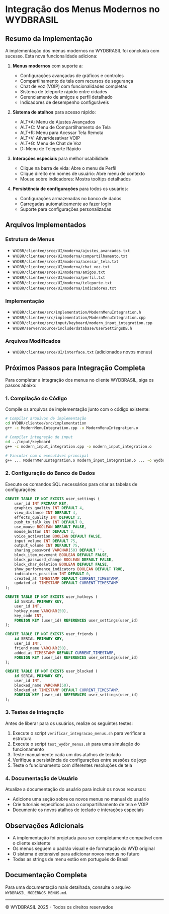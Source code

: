 # Integração dos Menus Modernos no WYDBRASIL

## Resumo da Implementação

A implementação dos menus modernos no WYDBRASIL foi concluída com sucesso. Esta nova funcionalidade adiciona:

1. **Menus modernos** com suporte a:
   - Configurações avançadas de gráficos e controles
   - Compartilhamento de tela com recursos de segurança
   - Chat de voz (VOIP) com funcionalidades completas
   - Sistema de teleporte rápido entre cidades
   - Gerenciamento de amigos e perfil detalhado
   - Indicadores de desempenho configuráveis

2. **Sistema de atalhos** para acesso rápido:
   - ALT+A: Menu de Ajustes Avançados
   - ALT+C: Menu de Compartilhamento de Tela
   - ALT+R: Menu para Acessar Tela Remota
   - ALT+V: Ativar/desativar VOIP
   - ALT+G: Menu de Chat de Voz
   - D: Menu de Teleporte Rápido

3. **Interações especiais** para melhor usabilidade:
   - Clique na barra de vida: Abre o menu de Perfil
   - Clique direito em nomes de usuário: Abre menu de contexto
   - Mouse sobre indicadores: Mostra tooltips detalhados

4. **Persistência de configurações** para todos os usuários:
   - Configurações armazenadas no banco de dados
   - Carregadas automaticamente ao fazer login
   - Suporte para configurações personalizadas

## Arquivos Implementados

### Estrutura de Menus
- `WYDBR/clientee/srce/UI/moderna/ajustes_avancados.txt`
- `WYDBR/clientee/srce/UI/moderna/compartilhamento.txt`
- `WYDBR/clientee/srce/UI/moderna/acessar_tela.txt`
- `WYDBR/clientee/srce/UI/moderna/chat_voz.txt`
- `WYDBR/clientee/srce/UI/moderna/amigos.txt`
- `WYDBR/clientee/srce/UI/moderna/perfil.txt`
- `WYDBR/clientee/srce/UI/moderna/teleporte.txt`
- `WYDBR/clientee/srce/UI/moderna/indicadores.txt`

### Implementação
- `WYDBR/clientee/src/implementation/ModernMenuIntegration.h`
- `WYDBR/clientee/src/implementation/ModernMenuIntegration.cpp`
- `WYDBR/clientee/src/input/keyboard/modern_input_integration.cpp`
- `WYDBR/server/source/include/database/UserSettingsDB.h`

### Arquivos Modificados
- `WYDBR/clientee/srce/UI/interface.txt` (adicionados novos menus)

## Próximos Passos para Integração Completa

Para completar a integração dos menus no cliente WYDBRASIL, siga os passos abaixo:

### 1. Compilação do Código

Compile os arquivos de implementação junto com o código existente:

```bash
# Compilar arquivos de implementação
cd WYDBR/clientee/src/implementation
g++ -c ModernMenuIntegration.cpp -o ModernMenuIntegration.o

# Compilar integração de input
cd ../input/keyboard
g++ -c modern_input_integration.cpp -o modern_input_integration.o

# Vincular com o executável principal
g++ ... ModernMenuIntegration.o modern_input_integration.o ... -o wydbr_client
```

### 2. Configuração do Banco de Dados

Execute os comandos SQL necessários para criar as tabelas de configurações:

```sql
CREATE TABLE IF NOT EXISTS user_settings (
    user_id INT PRIMARY KEY,
    graphics_quality INT DEFAULT 4,
    view_distance INT DEFAULT 4,
    effects_quality INT DEFAULT 2,
    push_to_talk_key INT DEFAULT 0,
    use_mouse BOOLEAN DEFAULT FALSE,
    mouse_button INT DEFAULT 2,
    voice_activation BOOLEAN DEFAULT FALSE,
    input_volume INT DEFAULT 75,
    output_volume INT DEFAULT 75,
    sharing_password VARCHAR(50) DEFAULT '',
    block_item_movement BOOLEAN DEFAULT FALSE,
    block_password_change BOOLEAN DEFAULT FALSE,
    block_char_deletion BOOLEAN DEFAULT FALSE,
    show_performance_indicators BOOLEAN DEFAULT TRUE,
    indicators_position INT DEFAULT 0,
    created_at TIMESTAMP DEFAULT CURRENT_TIMESTAMP,
    updated_at TIMESTAMP DEFAULT CURRENT_TIMESTAMP
);

CREATE TABLE IF NOT EXISTS user_hotkeys (
    id SERIAL PRIMARY KEY,
    user_id INT,
    hotkey_name VARCHAR(50),
    key_code INT,
    FOREIGN KEY (user_id) REFERENCES user_settings(user_id)
);

CREATE TABLE IF NOT EXISTS user_friends (
    id SERIAL PRIMARY KEY,
    user_id INT,
    friend_name VARCHAR(50),
    added_at TIMESTAMP DEFAULT CURRENT_TIMESTAMP,
    FOREIGN KEY (user_id) REFERENCES user_settings(user_id)
);

CREATE TABLE IF NOT EXISTS user_blocked (
    id SERIAL PRIMARY KEY,
    user_id INT,
    blocked_name VARCHAR(50),
    blocked_at TIMESTAMP DEFAULT CURRENT_TIMESTAMP,
    FOREIGN KEY (user_id) REFERENCES user_settings(user_id)
);
```

### 3. Testes de Integração

Antes de liberar para os usuários, realize os seguintes testes:

1. Execute o script `verificar_integracao_menus.sh` para verificar a estrutura
2. Execute o script `test_wydbr_menus.sh` para uma simulação do funcionamento
3. Teste manualmente cada um dos atalhos de teclado
4. Verifique a persistência de configurações entre sessões de jogo
5. Teste o funcionamento com diferentes resoluções de tela

### 4. Documentação de Usuário

Atualize a documentação do usuário para incluir os novos recursos:

- Adicione uma seção sobre os novos menus no manual do usuário
- Crie tutoriais específicos para o compartilhamento de tela e VOIP
- Documente os novos atalhos de teclado e interações especiais

## Observações Adicionais

- A implementação foi projetada para ser completamente compatível com o cliente existente
- Os menus seguem o padrão visual e de formatação do WYD original
- O sistema é extensível para adicionar novos menus no futuro
- Todas as strings de menu estão em português do Brasil

## Documentação Completa

Para uma documentação mais detalhada, consulte o arquivo `WYDBRASIL_MODERNOS_MENUS.md`.

---

© WYDBRASIL 2025 - Todos os direitos reservados